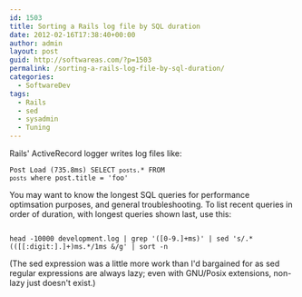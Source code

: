 ```yaml
---
id: 1503
title: Sorting a Rails log file by SQL duration
date: 2012-02-16T17:38:40+00:00
author: admin
layout: post
guid: http://softwareas.com/?p=1503
permalink: /sorting-a-rails-log-file-by-sql-duration/
categories:
  - SoftwareDev
tags:
  - Rails
  - sed
  - sysadmin
  - Tuning
---
```

Rails' ActiveRecord logger writes log files like:

<code>Post Load (735.8ms)  SELECT `posts`.* FROM `posts` where post.title = 'foo'
</code>

You may want to know the longest SQL queries for performance optimsation purposes, and general troubleshooting. To list recent queries in order of duration, with longest queries shown last, use this:

<code>
head -10000 development.log | grep '([0-9.]+ms)' | sed 's/.*(([[:digit:].]+)ms.*/1ms &/g' | sort -n
</code>

(The sed expression was a little more work than I'd bargained for as sed regular expressions are always lazy; even with GNU/Posix extensions, non-lazy just doesn't exist.)